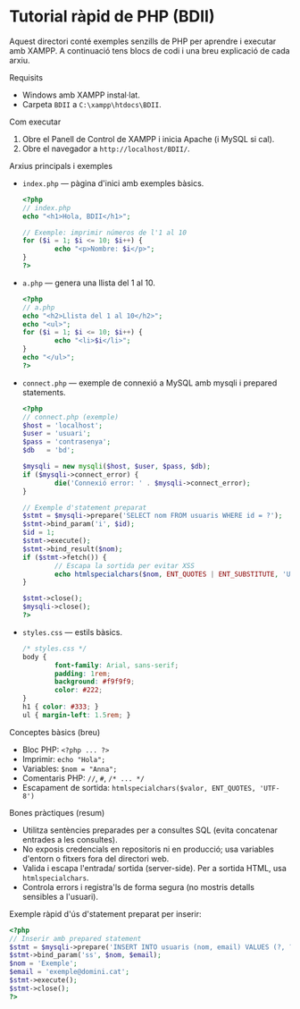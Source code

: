# Tutorial ràpid de PHP (BDII)

Aquest directori conté exemples senzills de PHP per aprendre i executar amb XAMPP. A continuació tens blocs de codi i una breu explicació de cada arxiu.

Requisits
- Windows amb XAMPP instal·lat.
- Carpeta `BDII` a `C:\xampp\htdocs\BDII`.

Com executar
1. Obre el Panell de Control de XAMPP i inicia Apache (i MySQL si cal).
2. Obre el navegador a `http://localhost/BDII/`.

Arxius principals i exemples
- `index.php` — pàgina d'inici amb exemples bàsics.
    ```php
    <?php
    // index.php
    echo "<h1>Hola, BDII</h1>";

    // Exemple: imprimir números de l'1 al 10
    for ($i = 1; $i <= 10; $i++) {
            echo "<p>Nombre: $i</p>";
    }
    ?>
    ```

- `a.php` — genera una llista del 1 al 10.
    ```php
    <?php
    // a.php
    echo "<h2>Llista del 1 al 10</h2>";
    echo "<ul>";
    for ($i = 1; $i <= 10; $i++) {
            echo "<li>$i</li>";
    }
    echo "</ul>";
    ?>
    ```

- `connect.php` — exemple de connexió a MySQL amb mysqli i prepared statements.
    ```php
    <?php
    // connect.php (exemple)
    $host = 'localhost';
    $user = 'usuari';
    $pass = 'contrasenya';
    $db   = 'bd';

    $mysqli = new mysqli($host, $user, $pass, $db);
    if ($mysqli->connect_error) {
            die('Connexió error: ' . $mysqli->connect_error);
    }

    // Exemple d'statement preparat
    $stmt = $mysqli->prepare('SELECT nom FROM usuaris WHERE id = ?');
    $stmt->bind_param('i', $id);
    $id = 1;
    $stmt->execute();
    $stmt->bind_result($nom);
    if ($stmt->fetch()) {
            // Escapa la sortida per evitar XSS
            echo htmlspecialchars($nom, ENT_QUOTES | ENT_SUBSTITUTE, 'UTF-8');
    }

    $stmt->close();
    $mysqli->close();
    ?>
    ```

- `styles.css` — estils bàsics.
    ```css
    /* styles.css */
    body {
            font-family: Arial, sans-serif;
            padding: 1rem;
            background: #f9f9f9;
            color: #222;
    }
    h1 { color: #333; }
    ul { margin-left: 1.5rem; }
    ```

Conceptes bàsics (breu)
- Bloc PHP: `<?php ... ?>`
- Imprimir: `echo "Hola";`
- Variables: `$nom = "Anna";`
- Comentaris PHP: `//`, `#`, `/* ... */`
- Escapament de sortida: `htmlspecialchars($valor, ENT_QUOTES, 'UTF-8')`

Bones pràctiques (resum)
- Utilitza sentències preparades per a consultes SQL (evita concatenar entrades a les consultes).
- No exposis credencials en repositoris ni en producció; usa variables d'entorn o fitxers fora del directori web.
- Valida i escapa l'entrada/ sortida (server-side). Per a sortida HTML, usa `htmlspecialchars`.
- Controla errors i registra'ls de forma segura (no mostris detalls sensibles a l'usuari).

Exemple ràpid d'ús d'statement preparat per inserir:
```php
<?php
// Inserir amb prepared statement
$stmt = $mysqli->prepare('INSERT INTO usuaris (nom, email) VALUES (?, ?)');
$stmt->bind_param('ss', $nom, $email);
$nom = 'Exemple';
$email = 'exemple@domini.cat';
$stmt->execute();
$stmt->close();
?>
```
